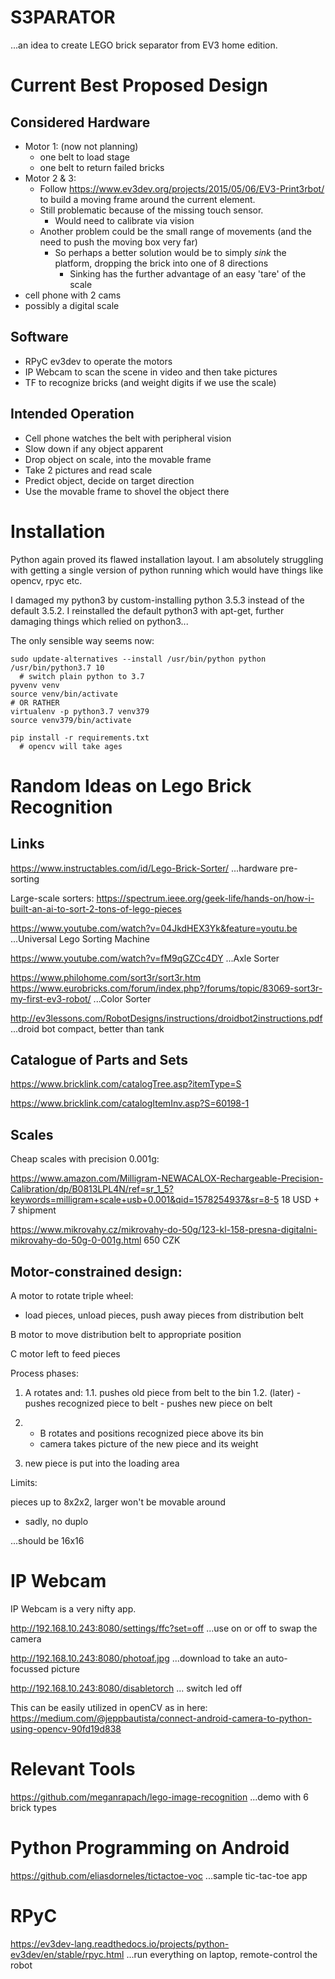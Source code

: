 # S3PARATOR

...an idea to create LEGO brick separator from EV3 home edition.

# Current Best Proposed Design

## Considered Hardware

- Motor 1: (now not planning)
  - one belt to load stage
  - one belt to return failed bricks
- Motor 2 & 3:
  - Follow https://www.ev3dev.org/projects/2015/05/06/EV3-Print3rbot/
    to build a moving frame around the current element.
  - Still problematic because of the missing touch sensor.
    - Would need to calibrate via vision
  - Another problem could be the small range of movements (and the need to push the moving box very far)
    - So perhaps a better solution would be to simply *sink* the platform, dropping the brick into one of 8 directions
      - Sinking has the further advantage of an easy 'tare' of the scale
- cell phone with 2 cams
- possibly a digital scale

## Software

- RPyC ev3dev to operate the motors
- IP Webcam to scan the scene in video and then take pictures
- TF to recognize bricks (and weight digits if we use the scale)

## Intended Operation

- Cell phone watches the belt with peripheral vision
- Slow down if any object apparent
- Drop object on scale, into the movable frame
- Take 2 pictures and read scale
- Predict object, decide on target direction
- Use the movable frame to shovel the object there

# Installation

Python again proved its flawed installation layout. I am absolutely struggling with getting a single version of python running which would have things like opencv, rpyc etc.

I damaged my python3 by custom-installing python 3.5.3 instead of the default 3.5.2. I reinstalled the default python3 with apt-get, further damaging things which relied on python3...

The only sensible way seems now:

```
sudo update-alternatives --install /usr/bin/python python /usr/bin/python3.7 10
  # switch plain python to 3.7
pyvenv venv
source venv/bin/activate
# OR RATHER
virtualenv -p python3.7 venv379
source venv379/bin/activate

pip install -r requirements.txt
  # opencv will take ages
```

# Random Ideas on Lego Brick Recognition

## Links

https://www.instructables.com/id/Lego-Brick-Sorter/
...hardware pre-sorting

Large-scale sorters:
https://spectrum.ieee.org/geek-life/hands-on/how-i-built-an-ai-to-sort-2-tons-of-lego-pieces

https://www.youtube.com/watch?v=04JkdHEX3Yk&feature=youtu.be
...Universal Lego Sorting Machine

https://www.youtube.com/watch?v=fM9qGZCc4DY
...Axle Sorter

https://www.philohome.com/sort3r/sort3r.htm
https://www.eurobricks.com/forum/index.php?/forums/topic/83069-sort3r-my-first-ev3-robot/
...Color Sorter

http://ev3lessons.com/RobotDesigns/instructions/droidbot2instructions.pdf
...droid bot compact, better than tank

## Catalogue of Parts and Sets

https://www.bricklink.com/catalogTree.asp?itemType=S

https://www.bricklink.com/catalogItemInv.asp?S=60198-1

## Scales

Cheap scales with precision 0.001g:

https://www.amazon.com/Milligram-NEWACALOX-Rechargeable-Precision-Calibration/dp/B0813LPL4N/ref=sr_1_5?keywords=milligram+scale+usb+0.001&qid=1578254937&sr=8-5
18 USD + 7 shipment

https://www.mikrovahy.cz/mikrovahy-do-50g/123-kl-158-presna-digitalni-mikrovahy-do-50g-0-001g.html
650 CZK

## Motor-constrained design:

A motor to rotate triple wheel:
- load pieces, unload pieces, push away pieces from distribution belt

B motor to move distribution belt to appropriate position

C motor left to feed pieces

Process phases:

1. A rotates and:
  1.1. pushes old piece from belt to the bin
  1.2. (later)
       - pushes recognized piece to belt
       - pushes new piece on belt
2. - B rotates and positions recognized piece above its bin
   - camera takes picture of the new piece and its weight

3. new piece is put into the loading area


Limits:

pieces up to 8x2x2, larger won't be movable around
- sadly, no duplo

...should be 16x16


# IP Webcam

IP Webcam is a very nifty app.

http://192.168.10.243:8080/settings/ffc?set=off
...use on or off to swap the camera

http://192.168.10.243:8080/photoaf.jpg
...download to take an auto-focussed picture

http://192.168.10.243:8080/disabletorch
... switch led off

This can be easily utilized in openCV as in here:
https://medium.com/@jeppbautista/connect-android-camera-to-python-using-opencv-90fd19d838

# Relevant Tools

https://github.com/meganrapach/lego-image-recognition
...demo with 6 brick types

# Python Programming on Android

https://github.com/eliasdorneles/tictactoe-voc
...sample tic-tac-toe app


# RPyC

https://ev3dev-lang.readthedocs.io/projects/python-ev3dev/en/stable/rpyc.html
...run everything on laptop, remote-control the robot
